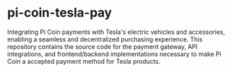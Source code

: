 # pi-coin-tesla-pay
Integrating Pi Coin payments with Tesla's electric vehicles and accessories, enabling a seamless and decentralized purchasing experience. This repository contains the source code for the payment gateway, API integrations, and frontend/backend implementations necessary to make Pi Coin a accepted payment method for Tesla products. 
